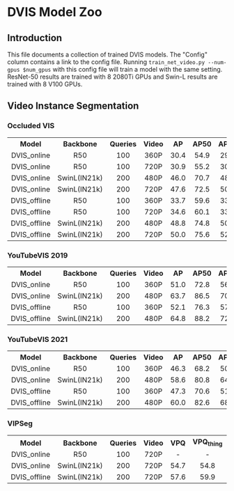 # DVIS Model Zoo

## Introduction

This file documents a collection of trained DVIS models.
The "Config" column contains a link to the config file. Running `train_net_video.py --num-gpus $num_gpus` with this config file will train a model with the same setting. ResNet-50 results are trained with 8 2080Ti GPUs and Swin-L results are trained with 8 V100 GPUs.

## Video Instance Segmentation

### Occluded VIS

<table><tbody>
<!-- START TABLE -->
<!-- TABLE HEADER -->
<th valign="bottom">Model</th>
<th valign="bottom">Backbone</th>
<th valign="bottom">Queries</th>
<th valign="bottom">Video</th>
<th valign="bottom">AP</th>
<th valign="bottom">AP50</th>
<th valign="bottom">AP75</th>
<th valign="bottom">Config</th>
<th valign="bottom">Download</th>
<!-- TABLE BODY -->
<!-- ROW: R50 Online -->
 <tr><td align="center">DVIS_online</td>
<td align="center">R50</td>
<td align="center">100</td>
<td align="center">360P</td>
<td align="center">30.4</td>
<td align="center">54.9</td>
<td align="center">29.7</td>
<td align="center"><a href="configs/ovis/DVIS_Online_R50.yaml">yaml</a></td>
<td align="center"><a href="https://pan.baidu.com/s/1kfSbdHTD8ve47gn-n_7xDQ?pwd=dvis">baidupan</a>|<a href="https://pjxnzg3129.feishu.cn/drive/folder/VW6XfCduZlujiFdgHeCcFss4ndh">feishu</a></td>
</tr>
<!-- ROW: R50 Online 720p -->
 <tr><td align="center">DVIS_online</td>
<td align="center">R50</td>
<td align="center">100</td>
<td align="center">720P</td>
<td align="center">30.9</td>
<td align="center">55.2</td>
<td align="center">30.8</td>
<td align="center"><a href="configs/ovis/DVIS_Online_R50_720p.yaml">yaml</a></td>
<td align="center"><a href="https://pan.baidu.com/s/1kfSbdHTD8ve47gn-n_7xDQ?pwd=dvis">baidupan</a>|<a href="https://pjxnzg3129.feishu.cn/drive/folder/VW6XfCduZlujiFdgHeCcFss4ndh">feishu</a></td>
<!-- ROW: SwinL Online 480p -->
 <tr><td align="center">DVIS_online</td>
<td align="center">SwinL(IN21k)</td>
<td align="center">200</td>
<td align="center">480P</td>
<td align="center">46.0</td>
<td align="center">70.7</td>
<td align="center">48.6</td>
<td align="center"><a href="configs/ovis/swin/DVIS_Online_SwinL.yaml">yaml</a></td>
<td align="center"><a href="https://pan.baidu.com/s/1kfSbdHTD8ve47gn-n_7xDQ?pwd=dvis">baidupan</a>|<a href="https://pjxnzg3129.feishu.cn/drive/folder/VW6XfCduZlujiFdgHeCcFss4ndh">feishu</a></td>
</tr>
<!-- ROW: SwinL Online 720p -->
 <tr><td align="center">DVIS_online</td>
<td align="center">SwinL(IN21k)</td>
<td align="center">200</td>
<td align="center">720P</td>
<td align="center">47.6</td>
<td align="center">72.5</td>
<td align="center">50.1</td>
<td align="center"><a href="configs/ovis/swin/DVIS_Online_SwinL_720p.yaml">yaml</a></td>
<td align="center"><a href="https://pan.baidu.com/s/1kfSbdHTD8ve47gn-n_7xDQ?pwd=dvis">baidupan</a>|<a href="https://pjxnzg3129.feishu.cn/drive/folder/VW6XfCduZlujiFdgHeCcFss4ndh">feishu</a></td>
</tr>
<!-- ROW: R50 Offline -->
 <tr><td align="center">DVIS_offline</td>
<td align="center">R50</td>
<td align="center">100</td>
<td align="center">360P</td>
<td align="center">33.7</td>
<td align="center">59.6</td>
<td align="center">33.7</td>
<td align="center"><a href="configs/ovis/DVIS_Offline_R50.yaml">yaml</a></td>
<td align="center"><a href="https://pan.baidu.com/s/1kfSbdHTD8ve47gn-n_7xDQ?pwd=dvis">baidupan</a>|<a href="https://pjxnzg3129.feishu.cn/drive/folder/VW6XfCduZlujiFdgHeCcFss4ndh">feishu</a></td>
</tr>
<!-- ROW: R50 Offline 720p -->
 <tr><td align="center">DVIS_offline</td>
<td align="center">R50</td>
<td align="center">100</td>
<td align="center">720P</td>
<td align="center">34.6</td>
<td align="center">60.1</td>
<td align="center">33.3</td>
<td align="center"><a href="configs/ovis/DVIS_Offline_R50_720p.yaml">yaml</a></td>
<td align="center"><a href="https://pan.baidu.com/s/1kfSbdHTD8ve47gn-n_7xDQ?pwd=dvis">baidupan</a>|<a href="https://pjxnzg3129.feishu.cn/drive/folder/VW6XfCduZlujiFdgHeCcFss4ndh">feishu</a></td>
</tr>
<!-- ROW: SwinL Offline -->
 <tr><td align="center">DVIS_offline</td>
<td align="center">SwinL(IN21k)</td>
<td align="center">200</td>
<td align="center">480P</td>
<td align="center">48.8</td>
<td align="center">74.8</td>
<td align="center">50.7</td>
<td align="center"><a href="configs/ovis/swin/DVIS_Offline_SwinL.yaml">yaml</a></td>
<td align="center"><a href="https://pan.baidu.com/s/1kfSbdHTD8ve47gn-n_7xDQ?pwd=dvis">baidupan</a>|<a href="https://pjxnzg3129.feishu.cn/drive/folder/VW6XfCduZlujiFdgHeCcFss4ndh">feishu</a></td>
</tr>
<!-- ROW: SwinL Offline 720p -->
 <tr><td align="center">DVIS_offline</td>
<td align="center">SwinL(IN21k)</td>
<td align="center">200</td>
<td align="center">720P</td>
<td align="center">50.0</td>
<td align="center">75.6</td>
<td align="center">52.9</td>
<td align="center"><a href="configs/ovis/swin/DVIS_Offline_SwinL_720p.yaml">yaml</a></td>
<td align="center"><a href="https://pan.baidu.com/s/1kfSbdHTD8ve47gn-n_7xDQ?pwd=dvis">baidupan</a>|<a href="https://pjxnzg3129.feishu.cn/drive/folder/VW6XfCduZlujiFdgHeCcFss4ndh">feishu</a></td>
</tr>
</tbody></table>

### YouTubeVIS 2019

<table><tbody>
<!-- START TABLE -->
<!-- TABLE HEADER -->
<th valign="bottom">Model</th>
<th valign="bottom">Backbone</th>
<th valign="bottom">Queries</th>
<th valign="bottom">Video</th>
<th valign="bottom">AP</th>
<th valign="bottom">AP50</th>
<th valign="bottom">AP75</th>
<th valign="bottom">Config</th>
<th valign="bottom">Download</th>
<!-- TABLE BODY -->
<!-- ROW: R50 Online -->
 <tr><td align="center">DVIS_online</td>
<td align="center">R50</td>
<td align="center">100</td>
<td align="center">360P</td>
<td align="center">51.0</td>
<td align="center">72.8</td>
<td align="center">56.8</td>
<td align="center"><a href="configs/youtubevis_2019/DVIS_Online_R50.yaml">yaml</a></td>
<td align="center"><a href="https://pan.baidu.com/s/1kfSbdHTD8ve47gn-n_7xDQ?pwd=dvis">baidupan</a>|<a href="https://pjxnzg3129.feishu.cn/drive/folder/VW6XfCduZlujiFdgHeCcFss4ndh">feishu</a></td>
</tr>
<!-- ROW: SwinL Online 480p -->
 <tr><td align="center">DVIS_online</td>
<td align="center">SwinL(IN21k)</td>
<td align="center">200</td>
<td align="center">480P</td>
<td align="center">63.7</td>
<td align="center">86.5</td>
<td align="center">70.0</td>
<td align="center"><a href="configs/youtubevis_2019/swin/DVIS_Online_SwinL.yaml">yaml</a></td>
<td align="center"><a href="https://pan.baidu.com/s/1kfSbdHTD8ve47gn-n_7xDQ?pwd=dvis">baidupan</a>|<a href="https://pjxnzg3129.feishu.cn/drive/folder/VW6XfCduZlujiFdgHeCcFss4ndh">feishu</a></td>
</tr>
<!-- ROW: R50 Offline -->
 <tr><td align="center">DVIS_offline</td>
<td align="center">R50</td>
<td align="center">100</td>
<td align="center">360P</td>
<td align="center">52.1</td>
<td align="center">76.3</td>
<td align="center">57.5</td>
<td align="center"><a href="configs/youtubevis_2019/DVIS_Offline_R50.yaml">yaml</a></td>
<td align="center"><a href="https://pan.baidu.com/s/1kfSbdHTD8ve47gn-n_7xDQ?pwd=dvis">baidupan</a>|<a href="https://pjxnzg3129.feishu.cn/drive/folder/VW6XfCduZlujiFdgHeCcFss4ndh">feishu</a></td>
</tr>
<!-- ROW: SwinL Offline -->
 <tr><td align="center">DVIS_offline</td>
<td align="center">SwinL(IN21k)</td>
<td align="center">200</td>
<td align="center">480P</td>
<td align="center">64.8</td>
<td align="center">88.2</td>
<td align="center">72.6</td>
<td align="center"><a href="configs/youtubevis_2019/swin/DVIS_Offline_SwinL.yaml">yaml</a></td>
<td align="center"><a href="https://pan.baidu.com/s/1kfSbdHTD8ve47gn-n_7xDQ?pwd=dvis">baidupan</a>|<a href="https://pjxnzg3129.feishu.cn/drive/folder/VW6XfCduZlujiFdgHeCcFss4ndh">feishu</a></td>
</tr>
</tbody></table>

### YouTubeVIS 2021

<table><tbody>
<!-- START TABLE -->
<!-- TABLE HEADER -->
<th valign="bottom">Model</th>
<th valign="bottom">Backbone</th>
<th valign="bottom">Queries</th>
<th valign="bottom">Video</th>
<th valign="bottom">AP</th>
<th valign="bottom">AP50</th>
<th valign="bottom">AP75</th>
<th valign="bottom">Config</th>
<th valign="bottom">Download</th>
<!-- TABLE BODY -->
<!-- ROW: R50 Online -->
 <tr><td align="center">DVIS_online</td>
<td align="center">R50</td>
<td align="center">100</td>
<td align="center">360P</td>
<td align="center">46.3</td>
<td align="center">68.2</td>
<td align="center">50.6</td>
<td align="center"><a href="configs/youtubevis_2021/DVIS_Online_R50.yaml">yaml</a></td>
<td align="center"><a href="https://pan.baidu.com/s/1kfSbdHTD8ve47gn-n_7xDQ?pwd=dvis">baidupan</a>|<a href="https://pjxnzg3129.feishu.cn/drive/folder/VW6XfCduZlujiFdgHeCcFss4ndh">feishu</a></td>
</tr>
<!-- ROW: SwinL Online 480p -->
 <tr><td align="center">DVIS_online</td>
<td align="center">SwinL(IN21k)</td>
<td align="center">200</td>
<td align="center">480P</td>
<td align="center">58.6</td>
<td align="center">80.8</td>
<td align="center">64.6</td>
<td align="center"><a href="configs/youtubevis_2021/swin/DVIS_Online_SwinL.yaml">yaml</a></td>
<td align="center"><a href="https://pan.baidu.com/s/1kfSbdHTD8ve47gn-n_7xDQ?pwd=dvis">baidupan</a>|<a href="https://pjxnzg3129.feishu.cn/drive/folder/VW6XfCduZlujiFdgHeCcFss4ndh">feishu</a></td>
</tr>
<!-- ROW: R50 Offline -->
 <tr><td align="center">DVIS_offline</td>
<td align="center">R50</td>
<td align="center">100</td>
<td align="center">360P</td>
<td align="center">47.3</td>
<td align="center">70.6</td>
<td align="center">51.7</td>
<td align="center"><a href="configs/youtubevis_2021/DVIS_Offline_R50.yaml">yaml</a></td>
<td align="center"><a href="https://pan.baidu.com/s/1kfSbdHTD8ve47gn-n_7xDQ?pwd=dvis">baidupan</a>|<a href="https://pjxnzg3129.feishu.cn/drive/folder/VW6XfCduZlujiFdgHeCcFss4ndh">feishu</a></td>
</tr>
<!-- ROW: SwinL Offline -->
 <tr><td align="center">DVIS_offline</td>
<td align="center">SwinL(IN21k)</td>
<td align="center">200</td>
<td align="center">480P</td>
<td align="center">60.0</td>
<td align="center">82.6</td>
<td align="center">68.4</td>
<td align="center"><a href="configs/youtubevis_2021/swin/DVIS_Offline_SwinL.yaml">yaml</a></td>
<td align="center"><a href="https://pan.baidu.com/s/1kfSbdHTD8ve47gn-n_7xDQ?pwd=dvis">baidupan</a>|<a href="https://pjxnzg3129.feishu.cn/drive/folder/VW6XfCduZlujiFdgHeCcFss4ndh">feishu</a></td>
</tr>
</tbody></table>

### VIPSeg

<table><tbody>
<!-- START TABLE -->
<!-- TABLE HEADER -->
<th valign="bottom">Model</th>
<th valign="bottom">Backbone</th>
<th valign="bottom">Queries</th>
<th valign="bottom">Video</th>
<th valign="bottom">VPQ</th>
<th valign="bottom">VPQ<sub>thing</sub> </th>
<th valign="bottom">VPQ<sub>stuff</sub> </th>
<th valign="bottom">Config</th>
<th valign="bottom">Download</th>
<!-- TABLE BODY -->
 <!-- ROW: MinVIS -->
 <tr><td align="center">DVIS_online</td>
<td align="center">R50</td>
<td align="center">100</td>
<td align="center">720P</td>
<td align="center">-</td>
<td align="center">-</td>
<td align="center">-</td>
<td align="center"><a href="configs/VIPSeg/MinVIS_R50_720p.yaml">yaml</a></td>
<td align="center"><a href="https://pan.baidu.com/s/1JJRr06zXBTX5hyDdKEQzow?pwd=dvis">baidupan</a></td>
</tr>
<!-- ROW: SwinL Online -->
 <tr><td align="center">DVIS_online</td>
<td align="center">SwinL(IN21k)</td>
<td align="center">200</td>
<td align="center">720P</td>
<td align="center">54.7</td>
<td align="center">54.8</td>
<td align="center">54.6</td>
<td align="center"><a href="configs/VIPSeg/swin/DVIS_Online_SwinL.yaml">yaml</a></td>
<td align="center"><a href="https://pan.baidu.com/s/1kfSbdHTD8ve47gn-n_7xDQ?pwd=dvis">baidupan</a>|<a href="https://pjxnzg3129.feishu.cn/drive/folder/VW6XfCduZlujiFdgHeCcFss4ndh">feishu</a></td>
</tr>
<!-- ROW: SwinL Offline -->
 <tr><td align="center">DVIS_offline</td>
<td align="center">SwinL(IN21k)</td>
<td align="center">200</td>
<td align="center">720P</td>
<td align="center">57.6</td>
<td align="center">59.9</td>
<td align="center">55.5</td>
<td align="center"><a href="configs/VIPSeg/swin/DVIS_Offline_SwinL.yaml">yaml</a></td>
<td align="center"><a href="https://pan.baidu.com/s/1kfSbdHTD8ve47gn-n_7xDQ?pwd=dvis">baidupan</a>|<a href="https://pjxnzg3129.feishu.cn/drive/folder/VW6XfCduZlujiFdgHeCcFss4ndh">feishu</a></td>
</tr>
</tbody></table>
